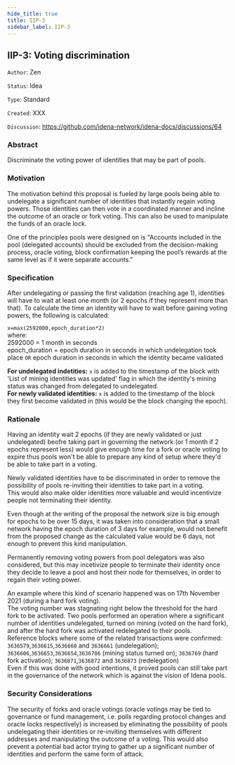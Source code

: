 ```yaml
---
hide_title: true
title: IIP-3
sidebar_label: IIP-3
---
```


## IIP-3: Voting discrimination

`Author`: Zen

`Status`: Idea

`Type`: Standard

`Created`: XXX

`Discussion`: https://github.com/idena-network/idena-docs/discussions/64

### Abstract

Discriminate the voting power of identities that may be part of pools.

### Motivation

The motivation behind this proposal is fueled by large pools being able to undelegate a significant number of identities that instantly regain voting powers. Those identities can then vote in a coordinated manner and incline the outcome of an oracle or fork voting. This can also be used to manipulate the funds of an oracle lock. 

One of the principles pools were designed on is "Accounts included in the pool (delegated accounts) should be excluded from the decision-making process, oracle voting, block confirmation keeping the pool’s rewards at the same level as if it were separate accounts."

### Specification

After undelegating or passing the first validation (reaching age 1), identities will have to wait at least one month (or 2 epochs if they represent more than that). To calculate the time an identity will have to wait before gaining voting powers, the following is calculated: 

`x=max(2592000,epoch_duration*2)`   
where:  
2592000 = 1 month in seconds   
epoch_duration = epoch duration in seconds in which undelegation took place `OR` epoch duration in seconds in which the identity became validated

**For undelegated indetities:** `x` is added to the timestamp of the block with 'List of mining identities was updated' flag in which the identity's mining status was changed from delegated to undelegated.   
**For newly validated identities:** `x` is added to the timestamp of the block they first become validated in (this would be the block changing the epoch).

### Rationale

Having an identity wait 2 epochs (if they are newly validated or just undelegated) beofre taking part in governing the network (or 1 month if 2 epochs represent less) would give enough time for a fork or oracle voting to expire thus pools won't be able to prepare any kind of setup where they'd be able to take part in a voting.

Newly validated identities have to be discriminated in order to remove the possibility of pools re-inviting their identities to take part in a voting.     
This would also make older identities more valuable and would incentivize people not terminating their identity.

Even though at the writing of the proposal the network size is big enough for epochs to be over 15 days, it was taken into consideration that a small network having the epoch duration of 3 days for example, would not benefit from the proposed change as the calculated value would be 6 days, not enough to prevent this kind manipulation.  

Permanently removing voting powers from pool delegators was also considered, but this may incetivize people to terminate their identity once they decide to leave a pool and host their node for themselves, in order to regain their voting power.   

An example where this kind of scenario happened was on 17th November 2021 (during a hard fork voting).    
The voting number was stagnating right below the threshold for the hard fork to be activated. Two pools performed an operation where a significant number of identities undelegated, turned on mining (voted on the hard fork), and after the hard fork was activated redelegated to their pools.  
Reference blocks where some of the related transactions were confirmed:
`3636579`,`3636615`,`3636660` and `3636661` (undelegation); `3636606`,`3636653`,`3636654`,`3636706` (mining status turned on); `3636769` (hard fork activation); `3636871`,`3636872` and `3636873` (redelegation)      
Even if this was done with good intentions, it proved pools can still take part in the governance of the network which is against the vision of Idena pools.

### Security Considerations

The security of forks and oracle votings (oracle votings may be tied to governance or fund management, i.e. polls regarding protocol changes and oracle locks respectively) is increased by eliminating the possibility of pools undelegating their identities or re-inviting themselves with different addresses and manipulating the outcome of a voting. This would also prevent a potential bad actor trying to gather up a significant number of identities and perform the same form of attack.
